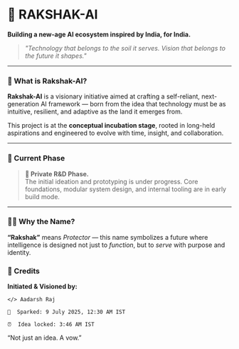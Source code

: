 🚩 **RAKSHAK-AI**
=================

**Building a new-age AI ecosystem inspired by India, for India.**

> _"Technology that belongs to the soil it serves. Vision that belongs to the future it shapes."_

---

### 🔭 What is Rakshak-AI?

**Rakshak-AI** is a visionary initiative aimed at crafting a self-reliant, next-generation AI framework — born from the idea that technology must be as intuitive, resilient, and adaptive as the land it emerges from.

This project is at the **conceptual incubation stage**, rooted in long-held aspirations and engineered to evolve with time, insight, and collaboration.

---

### 🧱 Current Phase

> **🧪 Private R&D Phase.**  
> The initial ideation and prototyping is under progress. Core foundations, modular system design, and internal tooling are in early build mode.

---

### ✍🏼 Why the Name?

**“Rakshak”** means _Protector_ — this name symbolizes a future where intelligence is designed not just to _function_, but to _serve_ with purpose and identity.


### 🙏 Credits
**Initiated & Visioned by:**

    </> Aadarsh Raj
  
    📅  Sparked: 9 July 2025, 12:30 AM IST
  
    ⏰  Idea locked: 3:46 AM IST

“Not just an idea. A vow.”

